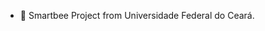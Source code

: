 - 👋 Smartbee Project from Universidade Federal do Ceará.

<!---
Smartbee-UFC/Smartbee-UFC is a ✨ special ✨ repository because its `README.md` (this file) appears on your GitHub profile.
You can click the Preview link to take a look at your changes.
--->

